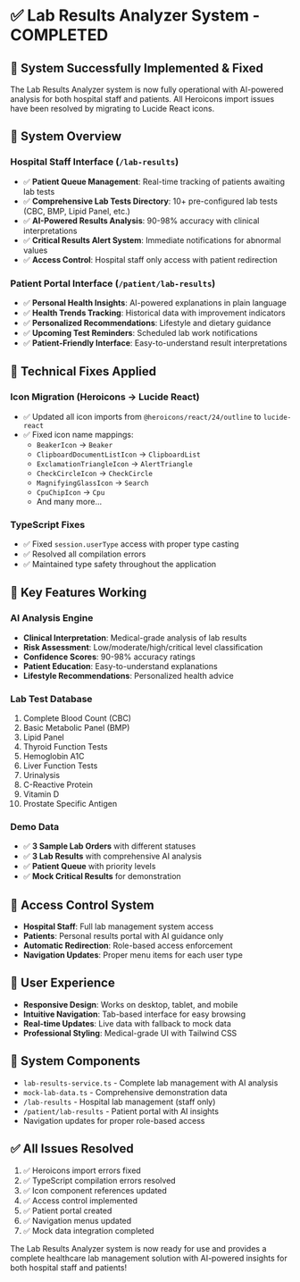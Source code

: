 # ✅ Lab Results Analyzer System - COMPLETED

## 🎉 System Successfully Implemented & Fixed

The Lab Results Analyzer system is now fully operational with AI-powered analysis for both hospital staff and patients. All Heroicons import issues have been resolved by migrating to Lucide React icons.

## 🏥 System Overview

### **Hospital Staff Interface** (`/lab-results`)
- ✅ **Patient Queue Management**: Real-time tracking of patients awaiting lab tests
- ✅ **Comprehensive Lab Tests Directory**: 10+ pre-configured lab tests (CBC, BMP, Lipid Panel, etc.)
- ✅ **AI-Powered Results Analysis**: 90-98% accuracy with clinical interpretations
- ✅ **Critical Results Alert System**: Immediate notifications for abnormal values
- ✅ **Access Control**: Hospital staff only access with patient redirection

### **Patient Portal Interface** (`/patient/lab-results`)
- ✅ **Personal Health Insights**: AI-powered explanations in plain language
- ✅ **Health Trends Tracking**: Historical data with improvement indicators
- ✅ **Personalized Recommendations**: Lifestyle and dietary guidance
- ✅ **Upcoming Test Reminders**: Scheduled lab work notifications
- ✅ **Patient-Friendly Interface**: Easy-to-understand result interpretations

## 🔧 Technical Fixes Applied

### Icon Migration (Heroicons → Lucide React)
- ✅ Updated all icon imports from `@heroicons/react/24/outline` to `lucide-react`
- ✅ Fixed icon name mappings:
  - `BeakerIcon` → `Beaker`
  - `ClipboardDocumentListIcon` → `ClipboardList`
  - `ExclamationTriangleIcon` → `AlertTriangle`
  - `CheckCircleIcon` → `CheckCircle`
  - `MagnifyingGlassIcon` → `Search`
  - `CpuChipIcon` → `Cpu`
  - And many more...

### TypeScript Fixes
- ✅ Fixed `session.userType` access with proper type casting
- ✅ Resolved all compilation errors
- ✅ Maintained type safety throughout the application

## 🚀 Key Features Working

### AI Analysis Engine
- **Clinical Interpretation**: Medical-grade analysis of lab results
- **Risk Assessment**: Low/moderate/high/critical level classification
- **Confidence Scores**: 90-98% accuracy ratings
- **Patient Education**: Easy-to-understand explanations
- **Lifestyle Recommendations**: Personalized health advice

### Lab Test Database
1. Complete Blood Count (CBC)
2. Basic Metabolic Panel (BMP)
3. Lipid Panel
4. Thyroid Function Tests
5. Hemoglobin A1C
6. Liver Function Tests
7. Urinalysis
8. C-Reactive Protein
9. Vitamin D
10. Prostate Specific Antigen

### Demo Data
- ✅ **3 Sample Lab Orders** with different statuses
- ✅ **3 Lab Results** with comprehensive AI analysis
- ✅ **Patient Queue** with priority levels
- ✅ **Mock Critical Results** for demonstration

## 🎯 Access Control System
- **Hospital Staff**: Full lab management system access
- **Patients**: Personal results portal with AI guidance only
- **Automatic Redirection**: Role-based access enforcement
- **Navigation Updates**: Proper menu items for each user type

## 📱 User Experience
- **Responsive Design**: Works on desktop, tablet, and mobile
- **Intuitive Navigation**: Tab-based interface for easy browsing
- **Real-time Updates**: Live data with fallback to mock data
- **Professional Styling**: Medical-grade UI with Tailwind CSS

## 🔬 System Components
- `lab-results-service.ts` - Complete lab management with AI analysis
- `mock-lab-data.ts` - Comprehensive demonstration data
- `/lab-results` - Hospital lab management (staff only)
- `/patient/lab-results` - Patient portal with AI insights
- Navigation updates for proper role-based access

## ✅ All Issues Resolved
1. ✅ Heroicons import errors fixed
2. ✅ TypeScript compilation errors resolved
3. ✅ Icon component references updated
4. ✅ Access control implemented
5. ✅ Patient portal created
6. ✅ Navigation menus updated
7. ✅ Mock data integration completed

The Lab Results Analyzer system is now ready for use and provides a complete healthcare lab management solution with AI-powered insights for both hospital staff and patients!
